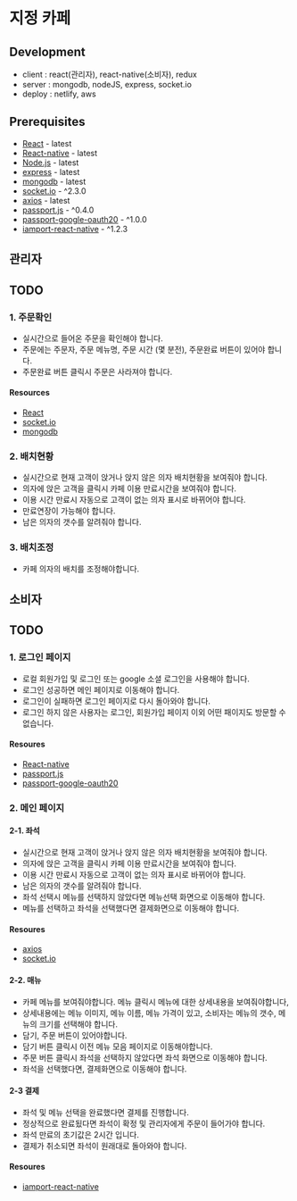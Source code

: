 # 지정 카페

## Development

- client : react(관리자), react-native(소비자), redux
- server : mongodb, nodeJS, express, socket.io
- deploy : netlify, aws

## Prerequisites

- [React](https://reactjs-kr.firebaseapp.com/) - latest
- [React-native](https://facebook.github.io/react-native/) - latest
- [Node.js](https://nodejs.org/en/download/) - latest
- [express](https://expressjs.com/ko/) - latest
- [mongodb](https://www.mongodb.com) - latest
- [socket.io](https://socket.io/) - ^2.3.0
- [axios](https://www.npmjs.com/package/axios) - latest
- [passport.js](http://www.passportjs.org/) - ^0.4.0
- [passport-google-oauth20](https://www.npmjs.com/package/passport-google-oauth20) - ^1.0.0
- [iamport-react-native](https://github.com/iamport/iamport-react-native) - ^1.2.3


## 관리자

## TODO

### 1. 주문확인

- 실시간으로 들어온 주문을 확인해야 합니다.
- 주문에는 주문자, 주문 메뉴명, 주문 시간 (몇 분전), 주문완료 버튼이 있어야 합니다.
- 주문완료 버튼 클릭시 주문은 사라져야 합니다.

#### Resources

- [React](https://reactjs-kr.firebaseapp.com/)
- [socket.io](https://socket.io/)
- [mongodb](https://www.mongodb.com/)

### 2. 배치현황

- 실시간으로 현재 고객이 앉거나 앉지 않은 의자 배치현황을 보여줘야 합니다.
- 의자에 앉은 고객을 클릭시 카페 이용 만료시간을 보여줘야 합니다.
- 이용 시간 만료시 자동으로 고객이 없는 의자 표시로 바뀌어야 합니다.
- 만료연장이 가능해야 합니다.
- 남은 의자의 갯수를 알려줘야 합니다.

### 3. 배치조정

- 카페 의자의 배치를 조정해야합니다.

## 소비자

## TODO

### 1. 로그인 페이지

- 로컬 회원가입 및 로그인 또는 google 소셜 로그인을 사용해야 합니다.
- 로그인 성공하면 메인 페이지로 이동해야 합니다.
- 로그인이 실패하면 로그인 페이지로 다시 돌아와야 합니다.
- 로그인 하지 않은 사용자는 로그인, 회원가입 페이지 이외 어떤 패이지도 방문할 수 없습니다.

#### Resoures

- [React-native](https://facebook.github.io/react-native/)
- [passport.js](http://www.passportjs.org/)
- [passport-google-oauth20](https://www.npmjs.com/package/passport-google-oauth20)

### 2. 메인 페이지

#### 2-1. 좌석

- 실시간으로 현재 고객이 앉거나 앉지 않은 의자 배치현황을 보여줘야 합니다.
- 의자에 앉은 고객을 클릭시 카페 이용 만료시간을 보여줘야 합니다.
- 이용 시간 만료시 자동으로 고객이 없는 의자 표시로 바뀌어야 합니다.
- 남은 의자의 갯수를 알려줘야 합니다.
- 좌석 선택시 메뉴를 선택하지 않았다면 메뉴선택 화면으로 이동해야 합니다.
- 메뉴를 선택하고 좌석을 선택했다면 결제화면으로 이동해야 합니다.

#### Resoures

- [axios](https://www.npmjs.com/package/axios)
- [socket.io](https://socket.io/)

#### 2-2. 매뉴

- 카페 메뉴를 보여줘야합니다. 메뉴 클릭시 메뉴에 대한 상세내용을 보여줘야합니다,
- 상세내용에는 메뉴 이미지, 메뉴 이름, 메뉴 가격이 있고, 소비자는 메뉴의 갯수, 메뉴의 크기를 선택해야 합니다.
- 담기, 주문 버튼이 있어야합니다.
- 담기 버튼 클릭시 이전 메뉴 모음 페이지로 이동해야합니다.
- 주문 버튼 클릭시 좌석을 선택하지 않았다면 좌석 화면으로 이동해야 합니다.
- 좌석을 선택했다면, 결제화면으로 이동해야 합니다.

#### 2-3 결제

- 좌석 및 메뉴 선택을 완료했다면 결제를 진행합니다.
- 정상적으로 완료됬다면 좌석이 확정 및 관리자에게 주문이 들어가야 합니다.
- 좌석 만료의 초기값은 2시간 입니다.
- 결제가 취소되면 좌석이 원래대로 돌아와야 합니다.

#### Resoures

- [iamport-react-native](https://github.com/iamport/iamport-react-native)